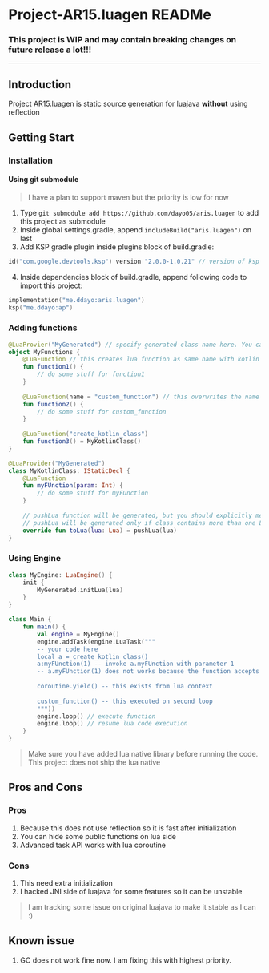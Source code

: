 # Project-AR15.luagen READMe

### This project is WIP and may contain breaking changes on future release a lot!!!

---

## Introduction
Project AR15.luagen is static source generation for luajava **without** using reflection

## Getting Start
### Installation
#### Using git submodule 
> I have a plan to support maven but the priority is low for now

1. Type `git submodule add https://github.com/dayo05/aris.luagen` to add this project as submodule
2. Inside global settings.gradle, append `includeBuild("aris.luagen")` on last
3. Add KSP gradle plugin inside plugins block of build.gradle:
```kotlin
id("com.google.devtools.ksp") version "2.0.0-1.0.21" // version of ksp can dependent on your kotlin version
```
4. Inside dependencies block of build.gradle, append following code to import this project:
```kotlin
implementation("me.ddayo:aris.luagen")
ksp("me.ddayo:ap")
```
### Adding functions
```kotlin
@LuaProvier("MyGenerated") // specify generated class name here. You can also set default name at ksp option
object MyFunctions {
    @LuaFunction // this creates lua function as same name with kotlin side
    fun function1() {
        // do some stuff for function1
    }
    
    @LuaFunction(name = "custom_function") // this overwrites the name of function
    fun function2() {
        // do some stuff for custom_function
    }
    
    @LuaFunction("create_kotlin_class")
    fun function3() = MyKotlinClass()
}

@LuaProvider("MyGenerated")
class MyKotlinClass: IStaticDecl {
    @LuaFunction
    fun myFUnction(param: Int) {
        // do some stuff for myFUnction
    }
    
    // pushLua function will be generated, but you should explicitly mention that here
    // pushLua will be generated only if class contains more than one LuaFunction annotated method
    override fun toLua(lua: Lua) = pushLua(lua)
}
```

### Using Engine
```kotlin
class MyEngine: LuaEngine() {
    init {
        MyGenerated.initLua(lua)
    }
}

class Main {
    fun main() {
        val engine = MyEngine()
        engine.addTask(engine.LuaTask("""
        -- your code here
        local a = create_kotlin_class()
        a:myFUnction(1) -- invoke a.myFUnction with parameter 1
        -- a.myFUnction(1) does not works because the function accepts self object as first argument
        
        coroutine.yield() -- this exists from lua context
        
        custom_function() -- this executed on second loop
        """))
        engine.loop() // execute function
        engine.loop() // resume lua code execution
    }
}
```
> Make sure you have added lua native library before running the code. This project does not ship the lua native

## Pros and Cons

### Pros
1. Because this does not use reflection so it is fast after initialization
2. You can hide some public functions on lua side
3. Advanced task API works with lua coroutine

### Cons
1. This need extra initialization
2. I hacked JNI side of luajava for some features so it can be unstable
> I am tracking some issue on original luajava to make it stable as I can :)

## Known issue
1. GC does not work fine now. I am fixing this with highest priority.
